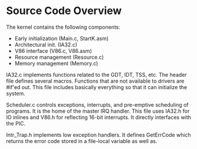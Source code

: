 # Source Code Overview

The kernel contains the following components:

* Early initialization (Main.c, StartK.asm)
* Architectural init. (IA32.c)
* V86 interface (V86.c, V86.asm)
* Resource management (Resource.c)
* Memory management (Memory.c)


IA32.c implements functions related to the GDT, IDT, TSS, etc. The header file defines several macros. Functions that are not available to drivers are #if'ed out. This file includes basically everything so that it can initialize the system.

Scheduler.c controls exceptions, interrupts, and pre-emptive scheduling of programs. It is the home of the master IRQ handler. This file uses IA32.h for IO inlines and V86.h for reflecting 16-bit interrupts. It directly interfaces with the PIC.

Intr_Trap.h implements low exception handlers. It defines GetErrCode which returns the error code stored in a file-local variable as well as.
